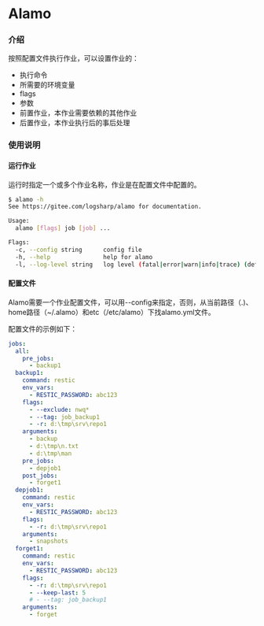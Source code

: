 # Alamo

### 介绍
按照配置文件执行作业，可以设置作业的：
- 执行命令
- 所需要的环境变量
- flags
- 参数
- 前置作业，本作业需要依赖的其他作业
- 后置作业，本作业执行后的事后处理

### 使用说明
#### 运行作业
运行时指定一个或多个作业名称，作业是在配置文件中配置的。
```bash
$ alamo -h
See https://gitee.com/logsharp/alamo for documentation.

Usage:
  alamo [flags] job [job] ...

Flags:
  -c, --config string      config file
  -h, --help               help for alamo
  -l, --log-level string   log level (fatal|error|warn|info|trace) (default "info")
```
#### 配置文件
Alamo需要一个作业配置文件，可以用--config来指定，否则，从当前路径（.)、home路径（~/.alamo）和etc（/etc/alamo）下找alamo.yml文件。

配置文件的示例如下：
```yml
jobs:
  all:
    pre_jobs:
      - backup1
  backup1:
    command: restic
    env_vars:
      - RESTIC_PASSWORD: abc123
    flags:
      - --exclude: nwq*
      - --tag: job_backup1
      - -r: d:\tmp\srv\repo1
    arguments:
      - backup
      - d:\tmp\n.txt
      - d:\tmp\man
    pre_jobs:
      - depjob1
    post_jobs:
      - forget1
  depjob1:
    command: restic
    env_vars:
      - RESTIC_PASSWORD: abc123
    flags:
      - -r: d:\tmp\srv\repo1
    arguments:
      - snapshots
  forget1:
    command: restic
    env_vars:
      - RESTIC_PASSWORD: abc123
    flags:
      - -r: d:\tmp\srv\repo1
      - --keep-last: 5
      # - --tag: job_backup1
    arguments:
      - forget
```
